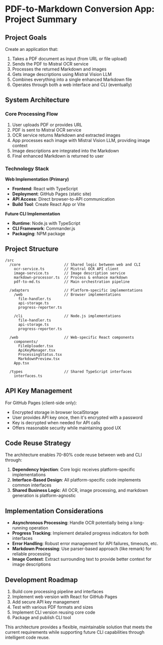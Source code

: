 # PDF-to-Markdown Conversion App: Project Summary

## Project Goals

Create an application that:

1. Takes a PDF document as input (from URL or file upload)
2. Sends the PDF to Mistral OCR service
3. Processes the returned Markdown and images
4. Gets image descriptions using Mistral Vision LLM
5. Combines everything into a single enhanced Markdown file
6. Operates through both a web interface and CLI (eventually)

## System Architecture

### Core Processing Flow

1. User uploads PDF or provides URL
2. PDF is sent to Mistral OCR service
3. OCR service returns Markdown and extracted images
4. App processes each image with Mistral Vision LLM, providing image context
5. Image descriptions are integrated into the Markdown
6. Final enhanced Markdown is returned to user

### Technology Stack

**Web Implementation (Primary)**

- **Frontend**: React with TypeScript
- **Deployment**: GitHub Pages (static site)
- **API Access**: Direct browser-to-API communication
- **Build Tool**: Create React App or Vite

**Future CLI Implementation**

- **Runtime**: Node.js with TypeScript
- **CLI Framework**: Commander.js
- **Packaging**: NPM package

## Project Structure

```
/src
  /core                    // Shared logic between web and CLI
    ocr-service.ts         // Mistral OCR API client
    image-service.ts       // Image description service
    markdown-processor.ts  // Process & enhance markdown
    pdf-to-md.ts           // Main orchestration pipeline

  /adapters                // Platform-specific implementations
    /web                   // Browser implementations
      file-handler.ts
      api-storage.ts
      progress-reporter.ts

    /cli                   // Node.js implementations
      file-handler.ts
      api-storage.ts
      progress-reporter.ts

  /web                     // Web-specific React components
    components/
      FileUploader.tsx
      ApiKeyManager.tsx
      ProcessingStatus.tsx
      MarkdownPreview.tsx
    App.tsx

  /types                   // Shared TypeScript interfaces
    interfaces.ts
```

## API Key Management

For GitHub Pages (client-side only):

- Encrypted storage in browser localStorage
- User provides API key once, then it's encrypted with a password
- Key is decrypted when needed for API calls
- Offers reasonable security while maintaining good UX

## Code Reuse Strategy

The architecture enables 70-80% code reuse between web and CLI through:

1. **Dependency Injection**: Core logic receives platform-specific implementations
2. **Interface-Based Design**: All platform-specific code implements common interfaces
3. **Shared Business Logic**: All OCR, image processing, and markdown generation is platform-agnostic

## Implementation Considerations

- **Asynchronous Processing**: Handle OCR potentially being a long-running operation
- **Progress Tracking**: Implement detailed progress indicators for both interfaces
- **Error Handling**: Robust error management for API failures, timeouts, etc.
- **Markdown Processing**: Use parser-based approach (like remark) for reliable processing
- **Image Context**: Extract surrounding text to provide better context for image descriptions

## Development Roadmap

1. Build core processing pipeline and interfaces
2. Implement web version with React for GitHub Pages
3. Add secure API key management
4. Test with various PDF formats and sizes
5. Implement CLI version reusing core code
6. Package and publish CLI tool

This architecture provides a flexible, maintainable solution that meets the current requirements while supporting future CLI capabilities through intelligent code reuse.
